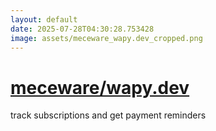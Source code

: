 ```yaml
---
layout: default
date: 2025-07-28T04:30:28.753428
image: assets/meceware_wapy.dev_cropped.png
---
```


# [meceware/wapy.dev](https://github.com/meceware/wapy.dev)

track subscriptions and get payment reminders

